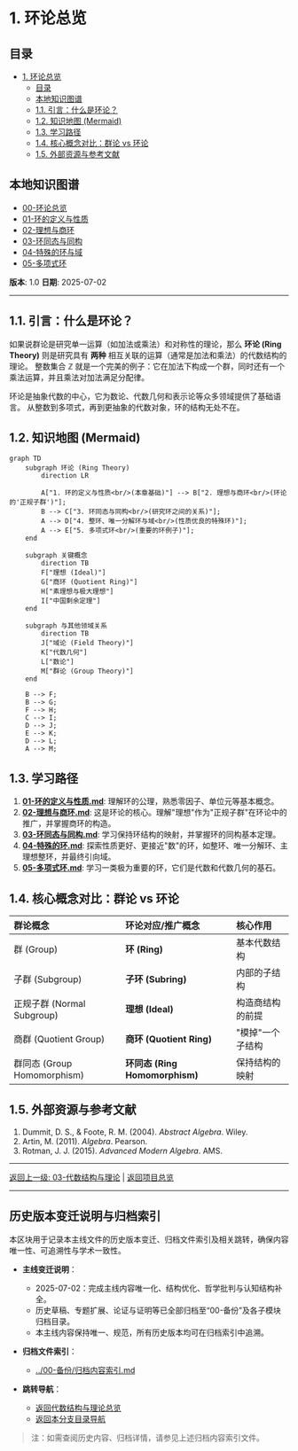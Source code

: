 # 1. 环论总览

<!-- 本地目录区块 -->
## 目录

- [1. 环论总览](#1-环论总览)
  - [目录](#目录)
  - [本地知识图谱](#本地知识图谱)
  - [1.1. 引言：什么是环论？](#11-引言什么是环论)
  - [1.2. 知识地图 (Mermaid)](#12-知识地图-mermaid)
  - [1.3. 学习路径](#13-学习路径)
  - [1.4. 核心概念对比：群论 vs 环论](#14-核心概念对比群论-vs-环论)
  - [1.5. 外部资源与参考文献](#15-外部资源与参考文献)

<!-- 本地知识图谱区块 -->
## 本地知识图谱

- [00-环论总览](./00-环论总览.md)
- [01-环的定义与性质](./01-环的定义与性质.md)
- [02-理想与商环](./02-理想与商环.md)
- [03-环同态与同构](./03-环同态与同构.md)
- [04-特殊的环与域](./04-特殊的环与域.md)
- [05-多项式环](./05-多项式环.md)

**版本**: 1.0
**日期**: 2025-07-02

---

## 1.1. 引言：什么是环论？

如果说群论是研究单一运算（如加法或乘法）和对称性的理论，那么 **环论 (Ring Theory)** 则是研究具有 **两种** 相互关联的运算（通常是加法和乘法）的代数结构的理论。
整数集合 $\mathbb{Z}$ 就是一个完美的例子：它在加法下构成一个群，同时还有一个乘法运算，并且乘法对加法满足分配律。

环论是抽象代数的中心，它为数论、代数几何和表示论等众多领域提供了基础语言。
从整数到多项式，再到更抽象的代数对象，环的结构无处不在。

## 1.2. 知识地图 (Mermaid)

```mermaid
graph TD
    subgraph 环论 (Ring Theory)
        direction LR
        
        A["1. 环的定义与性质<br/>(本章基础)"] --> B["2. 理想与商环<br/>(环论的'正规子群')"];
        B --> C["3. 环同态与同构<br/>(研究环之间的关系)"];
        A --> D["4. 整环、唯一分解环与域<br/>(性质优良的特殊环)"];
        A --> E["5. 多项式环<br/>(重要的环例子)"];
    end

    subgraph 关键概念
        direction TB
        F["理想 (Ideal)"]
        G["商环 (Quotient Ring)"]
        H["素理想与极大理想"]
        I["中国剩余定理"]
    end

    subgraph 与其他领域关系
        direction TB
        J["域论 (Field Theory)"]
        K["代数几何"]
        L["数论"]
        M["群论 (Group Theory)"]
    end

    B --> F;
    B --> G;
    F --> H;
    C --> I;
    D --> J;
    E --> K;
    D --> L;
    A --> M;

```

## 1.3. 学习路径

1. **[01-环的定义与性质.md](./01-环的定义与性质.md)**: 理解环的公理，熟悉零因子、单位元等基本概念。
2. **[02-理想与商环.md](./02-理想与商环.md)**: 这是环论的核心。理解"理想"作为"正规子群"在环论中的推广，并掌握商环的构造。
3. **[03-环同态与同构.md](./03-环同态与同构.md)**: 学习保持环结构的映射，并掌握环的同构基本定理。
4. **[04-特殊的环.md](./04-特殊的环.md)**: 探索性质更好、更接近"数"的环，如整环、唯一分解环、主理想整环，并最终引向域。
5. **[05-多项式环.md](./05-多项式环.md)**: 学习一类极为重要的环，它们是代数和代数几何的基石。

## 1.4. 核心概念对比：群论 vs 环论

| 群论概念 | 环论对应/推广概念 | 核心作用 |
|:--- |:---|:---|
| 群 (Group) | **环 (Ring)** | 基本代数结构 |
| 子群 (Subgroup) | **子环 (Subring)** | 内部的子结构 |
| 正规子群 (Normal Subgroup) | **理想 (Ideal)** | 构造商结构的前提 |
| 商群 (Quotient Group) | **商环 (Quotient Ring)** | "模掉"一个子结构 |
| 群同态 (Group Homomorphism) | **环同态 (Ring Homomorphism)** | 保持结构的映射 |

## 1.5. 外部资源与参考文献

1. Dummit, D. S., & Foote, R. M. (2004). *Abstract Algebra*. Wiley.
2. Artin, M. (2011). *Algebra*. Pearson.
3. Rotman, J. J. (2015). *Advanced Modern Algebra*. AMS.

---
[返回上一级: 03-代数结构与理论](../00-代数结构与理论总览.md) | [返回项目总览](../../09-项目总览/00-项目总览.md)

---

## 历史版本变迁说明与归档索引

本区块用于记录本主线文件的历史版本变迁、归档文件索引及相关跳转，确保内容唯一性、可追溯性与学术一致性。

- **主线变迁说明**：
  - 2025-07-02：完成主线内容唯一化、结构优化、哲学批判与认知结构补全。
  - 历史草稿、专题扩展、论证与证明等已全部归档至“00-备份”及各子模块归档目录。
  - 本主线内容保持唯一、规范，所有历史版本均可在归档索引中追溯。

- **归档文件索引**：
  - [../00-备份/归档内容索引.md](../00-备份/归档内容索引.md)

- **跳转导航**：
  - [返回代数结构与理论总览](../00-代数结构与理论总览.md)
  - [返回本分支目录导航](#目录)

> 注：如需查阅历史内容、归档详情，请参见上述归档内容索引文件。
